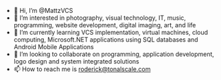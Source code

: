 - 👋 Hi, I’m @MattzVCS
- 👀 I’m interested in photography, visual technology, IT, music, programming, website development, digital imaging, art, and life
- 🌱 I’m currently learning VCS implementation, virtual machines, cloud computing, Microsoft.NET applications using SQL databases and Android Mobile Applications
- 💞️ I’m looking to collaborate on programming, application development, logo design and system integrated solutions
- 📫 How to reach me is roderick@tonalscale.com

<!---
MattzVCS/MattzVCS is a ✨ special ✨ repository because its `README.md` (this file) appears on your GitHub profile.
You can click the Preview link to take a look at your changes.
--->
